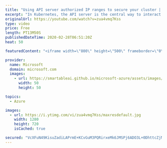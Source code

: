 ```yaml
---
title: "Using API server authorized IP ranges to secure your cluster | Azure Friday"
excerpt: "In Kubernetes, the API server is the central way to interact and manage the cluster. To improve cluster security in Azure Kubernetes Server, Ruchika Gupta shows Scott Hanselman how you can restrict access to the API server to a limited set of IP address ranges.  2:23 - Demo  Secure access to the API"
originalUrl: https://youtube.com/watch?v=zua4vmq7Kss
type: video
price: Free
length: PT13M50S
publishedDateTime: 2020-02-28T06:51:20Z
heat: 50

featuredContent: "<iframe width=\"800\" height=\"500\" frameborder=\"0\" src=\"https://www.youtube.com/embed/zua4vmq7Kss\" allow=\"accelerometer; autoplay; encrypted-media; gyroscope; picture-in-picture\" allowfullscreen></iframe>"

provider:
  name: Microsoft
  domain: microsoft.com
  images:
    - url: https://smartableai.github.io/microsoft-azure/assets/images/organizations/microsoft.com-50x50.jpg
      width: 50
      height: 50

topics:
  - Azure

images:
  - url: https://i.ytimg.com/vi/zua4vmq7Kss/maxresdefault.jpg
    width: 1280
    height: 720
    isCached: true

secured: "VcXFuN49KisuZadiLAPrmE+KCvGuM3PQRirxeMk6JMSPj6ADO3L+0DhttcZjMaAma65ug5or+qtuiycTUYtDB9zEUU0BUmtdzIwNBMZxAYSM5YAAZge21npOOEFxVz1XrJEbPPX2sAoeoTb7f3hvfwmRIE2gfvaiSDJeX1dUVFex5KqcVQZs7MxuJRxE2ElFs0Wy+Iwrbfgh+i2ITwP7gZufkiLq5i1g91KDIco1XqNfvOjiILF/C3KZb7FqO2oQDxyxwcm6Qr1lxKp10S3MLtgVsMx8ZBNkGQqDUJunCeLXhvcAITt3LIPkmV0d5jPhWRtJldYRRTrFgoymn7E2gULxoJ6ETC47DtksM1tsPintTst8d05QUGyzRjQyJj6XeHUU4FyehJ5pgpECDmXSyvxgevTt4sjZ4MeAi8tJLLI=;DG6K1vPu4xucFOfLJ+C4EQ=="
---
```


